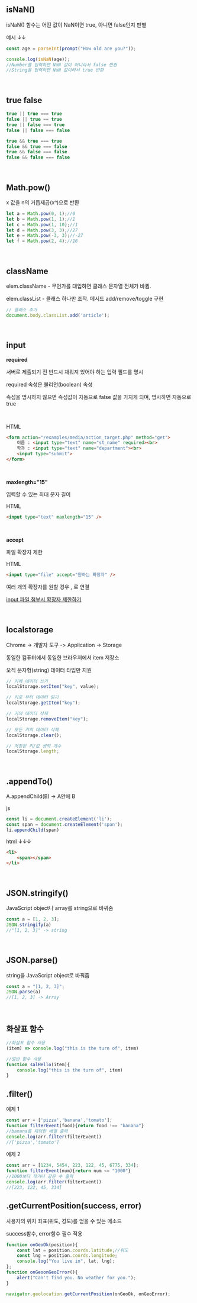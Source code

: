 ## isNaN()

isNaN() 함수는 어떤 값이 NaN이면 true, 아니면 false인지 판별

예시 ↓↓
```js
const age = parseInt(prompt("How old are you?"));

console.log(isNaN(age));
//Number를 입력하면 NaN 값이 아니라서 false 반환
//String을 입력하면 NaN 값이라서 true 반환
```

<br>

## true false

```js
true || true === true
false || true == true
true || false === true
false || false === false

true && true === true
false && true === false
true && false === false
false && false === false
```

<br>

## Math.pow()

x 값을 n의 거듭제곱(xⁿ)으로 반환

```js
let a = Math.pow(0, 1);//0
let b = Math.pow(1, 1);//1
let c = Math.pow(1, 10);//1
let d = Math.pow(3, 3);//27
let e = Math.pow(-3, 3);//-27
let f = Math.pow(2, 4);//16
```

<br>

## className

elem.className - 무언가를 대입하면 클래스 문자열 전체가 바뀜.

elem.classList - 클래스 하나만 조작. 메서드 add/remove/toggle 구현
```js
// 클래스 추가
document.body.classList.add('article');
```

<br>

## input

__required__

서버로 제출되기 전 반드시 채워져 있어야 하는 입력 필드를 명시

required 속성은 불리언(boolean) 속성

속성을 명시하지 않으면 속성값이 자동으로 false 값을 가지게 되며, 명시하면 자동으로 true 

<br>

HTML
```html
<form action="/examples/media/action_target.php" method="get">
    이름 : <input type="text" name="st_name" required><br>
    학과 : <input type="text" name="department"><br>
    <input type="submit">
</form>
```

<br>

__maxlength="15"__ 

입력할 수 있는 최대 문자 길이

HTML
```html
<input type="text" maxlength="15" />
```

<br>

__accept__ 

파일 확장자 제한

HTML
```html
<input type="file" accept="원하는 확장자" />
```

여러 개의 확장자를 원할 경우 , 로 연결

[input 파일 첨부시 확장자 제한하기](https://ssungkang.tistory.com/entry/html-input-%E1%84%91%E1%85%A1%E1%84%8B%E1%85%B5%E1%86%AF-%E1%84%8E%E1%85%A5%E1%86%B7%E1%84%87%E1%85%AE%E1%84%89%E1%85%B5-%E1%84%91%E1%85%A1%E1%84%8B%E1%85%B5%E1%86%AF-%E1%84%92%E1%85%AA%E1%86%A8%E1%84%8C%E1%85%A1%E1%86%BC%E1%84%8C%E1%85%A1-%E1%84%8C%E1%85%A6%E1%84%92%E1%85%A1%E1%86%AB%E1%84%92%E1%85%A1%E1%84%80%E1%85%B5?category=315283)

<br>

## localstorage

Chrome -> 개발자 도구 -> Application -> Storage

동일한 컴퓨터에서 동일한 브라우저에서 item 저장소

오직 문자형(string) 데이터 타입만 지원

```js
// 키에 데이터 쓰기
localStorage.setItem("key", value);

// 키로 부터 데이터 읽기
localStorage.getItem("key");

// 키의 데이터 삭제
localStorage.removeItem("key");

// 모든 키의 데이터 삭제
localStorage.clear();

// 저장된 키/값 쌍의 개수
localStorage.length;
```

<br>

## .appendTo()

A.appendChild(B) -> A안에 B

js
```js
const li = document.createElement('li');
const span = document.createElement('span');
li.appendChild(span)
```
html ↓↓↓
```html
<li>
    <span></span>
</li>
```

<br>

## JSON.stringify()

JavaScript object나 array를 string으로 바꿔줌

```js
const a = [1, 2, 3];
JSON.stringify(a)
//"[1, 2, 3]" -> string
```

<br>

## JSON.parse()

string을 JavaScript object로 바꿔줌

```js
const a = "[1, 2, 3]";
JSON.parse(a)
//[1, 2, 3] -> Array
```

<br>

## 화살표 함수
```js
//화살표 함수 사용
(item) => console.log("this is the turn of", item)

//일반 함수 사용
function salHello(item){
    console.log("this is the turn of", item)
}
```

## .filter()

예제 1
```js
const arr = ['pizza','banana','tomato'];
function filterEvent(food){return food !== "banana"}
//banana를 제외한 배열 출력
console.log(arr.filter(filterEvent))
//['pizza','tomato']
```

예제 2
```js
const arr = [1234, 5454, 223, 122, 45, 6775, 334];
function filterEvent(num){return num <= "1000"}
//1000보다 작거나 같은 수 출력
console.log(arr.filter(filterEvent))
//[223, 122, 45, 334]
```

## .getCurrentPosition(success, error)
사용자의 위치 좌표(위도, 경도)를 얻을 수 있는 메소드

success함수,  error함수 필수 적용
```js
function onGeoOk(position){
    const lat = position.coords.latitude;//위도
    const lng = position.coords.longitude;
    console.log("You live in", lat, lng);
};
function onGeoonGeoError(){
    alert("Can't find you. No weather for you.");
}

navigator.geolocation.getCurrentPosition(onGeoOk, onGeoError);
```